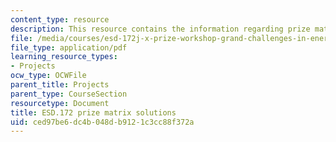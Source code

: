 ```yaml
---
content_type: resource
description: This resource contains the information regarding prize matrix solutions.
file: /media/courses/esd-172j-x-prize-workshop-grand-challenges-in-energy-fall-2009/ced97be6dc4b048db9121c3cc88f372a_MITESD_172JF09_matrix_sol.pdf
file_type: application/pdf
learning_resource_types:
- Projects
ocw_type: OCWFile
parent_title: Projects
parent_type: CourseSection
resourcetype: Document
title: ESD.172 prize matrix solutions
uid: ced97be6-dc4b-048d-b912-1c3cc88f372a
---
```


